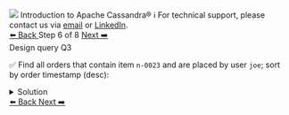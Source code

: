 <!-- TOP -->
<div class="top">
  <img src="https://datastax-academy.github.io/katapod-shared-assets/images/ds-academy-logo.svg" />
  <span class="scenario-title">Introduction to Apache Cassandra®</span>
  <span class="scenario-subtitle">ℹ️ For technical support, please contact us via <a href="mailto:aleksandr.volochnev@datastax.com">email</a> or <a href="https://dtsx.io/aleks">LinkedIn</a>.</span> 
</div>

<!-- NAVIGATION -->
<div id="navigation-top" class="navigation-top">
 <a href='command:katapod.loadPage?[{"step":"step5"}]'
   class="btn btn-dark navigation-top-left">⬅️ Back
 </a>
<span class="step-count"> Step 6 of 8</span>
 <a href='command:katapod.loadPage?[{"step":"step7"}]' 
    class="btn btn-dark navigation-top-right">Next ➡️
  </a>
</div>

<!-- CONTENT -->

<div class="step-title">Design query Q3</div>

✅ Find all orders that contain item `n-0023` and are placed by user `joe`; sort by order timestamp (desc):

<details>
  <summary>Solution</summary>

```
SELECT * 
FROM orders_by_user_item
WHERE item_id = 'n-0023'
  AND user_id = 'joe';  
```

</details>

<!-- NAVIGATION -->
<div id="navigation-bottom" class="navigation-bottom">
 <a href='command:katapod.loadPage?[{"step":"step5"}]'
   class="btn btn-dark navigation-bottom-left">⬅️ Back
 </a>
 <a href='command:katapod.loadPage?[{"step":"step7"}]'
    class="btn btn-dark navigation-bottom-right">Next ➡️
  </a>
</div>

